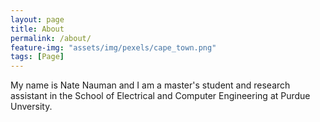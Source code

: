 ```yaml
---
layout: page
title: About
permalink: /about/
feature-img: "assets/img/pexels/cape_town.png"
tags: [Page]
---
```


My name is Nate Nauman and I am a master's student and research assistant in the School of Electrical and Computer Engineering at Purdue Unversity. 
 
